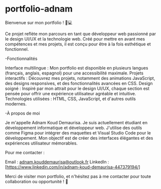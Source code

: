 # portfolio-adnam

Bienvenue sur mon portfolio ! 🎨💻

Ce projet reflète mon parcours en tant que développeur web passionné par le design UI/UX et la technologie web. Créé pour mettre en avant mes compétences et mes projets, il est conçu pour être à la fois esthétique et fonctionnel.

-Fonctionnalités

Interface multilingue : Mon portfolio est disponible en plusieurs langues (français, anglais, espagnol) pour une accessibilité maximale.
Projets interactifs : Découvrez mes projets, notamment des animations JavaScript, des designs responsives, et des fonctionnalités avancées en CSS.
Design soigné : Inspiré par mon attrait pour le design UI/UX, chaque section est pensée pour offrir une expérience utilisateur agréable et intuitive.
Technologies utilisées : HTML, CSS, JavaScript, et d'autres outils modernes.

-À propos de moi

Je m'appelle Adnam Koud Demaurisa. Je suis actuellement étudiant en développement informatique et développeur web. J'utilise des outils comme Figma pour intégrer des maquettes et Visual Studio Code pour le développement. Mon objectif est de créer des interfaces élégantes et des expériences utilisateur mémorables.

Pour me contacter :

Email : adnam.kouddemaurisa@outlook.fr
LinkedIn : [https://www.linkedin.com/in/adnam-koud-demaurisa-447379194/]

Merci de visiter mon portfolio, et n'hésitez pas à me contacter pour toute collaboration ou opportunité ! 🚀